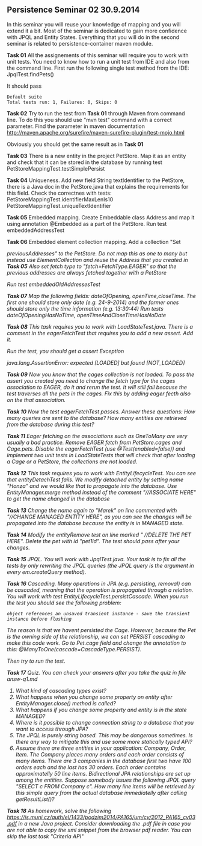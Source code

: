## Persistence Seminar 02 30.9.2014
In this seminar you will reuse your knowledge of mapping and you will extend it a bit. 
Most of the seminar is dedicated to gain more confidence with JPQL and Entity States.
Everything that you will do in the second seminar is related to persistence-container maven module. 

**Task 01** All the assignements of this seminar will require you to work with unit tests. You need to know how to run a unit test from IDE and also from the command line. First run the following single test method from the IDE:  JpqlTest.findPets()

It should pass 
```
Default suite
Total tests run: 1, Failures: 0, Skips: 0
```  

**Task 02** Try to run the test from **Task 01** through Maven from command line. To do this you should use "mvn test" command with a correct parameter. Find the parameter in maven documentation http://maven.apache.org/surefire/maven-surefire-plugin/test-mojo.html   

Obviously you should get the same result as in **Task 01**

**Task 03** There is a new entity in the project PetStore. Map it as an entity and check that it can be stored in the database by running test PetStoreMappingTest.testSimplePersist 

**Task 04** Uniqueness. Add new field String textIdentifier to the PetStore, there is a Java doc in the PetStore.java that explains the requirements for this field.
Check the correctnes with tests: 
   PetStoreMappingTest.identifierMaxLenIs10
   PetStoreMappingTest.uniqueTextIdentifier 

**Task 05** Embedded mapping. Create Embeddable class Address and map it using annotation @Embedded as a part of the PetStore. Run test embeddedAddressTest  

**Task 06** Embedded element collection mapping. Add a collection "Set<Address> previousAddresses" to the PetStore. Do not map this as one to many but instead use ElementCollection and reuse the Address that you created in **Task 05**
Also set fetch type to "fetch=FetchType.EAGER" so that the previous addresses are always fetched together with a PetStore

Run test embeddedOldAddressesTest

**Task 07** Map the following fields: dateOfOpening, openTime,closeTime. The first one should store only date (e.g. 24-9-2014) and the former ones should store only the time information (e.g. 13:30:44) 
Run tests dateOfOpeningHasNoTime, openTimeAndCloseTimeHasNoDate

**Task 08**  This task requires you to work with LoadStateTest.java. There is a comment in the eagerFetchTest that requires you to add a new assert. Add it.

Run the test, you should get a assert Exception

java.lang.AssertionError: expected [LOADED] but found [NOT_LOADED] 

**Task 09** Now you know that the cages collection is not loaded. To pass the assert you created you need to change the fetch type for the cages association to EAGER, do it and rerun the test.
It will still fail because the test traverses all the pets in the cages. Fix this by adding eager fecth also on the that association.

**Task 10** Now the test eagerFetchTest passes. Answer these questions: How many queries are sent to the database? How many entities are retrieved from the database during this test?

**Task 11** Eager fetching on the associations such as OneToMany are very usually a bad practice. Remove EAGER fetch from PetStore.cages and Cage.pets. Disable the eagerFetchTest (use @Test(enabled=false)) and implement two unit tests in LoadStateTests that will check that after loading a Cage or a PetStore, the collections are not loaded.
 

**Task 12** This task requires you to work with EntityLifecycleTest. You can see that entityDetachTest fails. We modify detached entity by setting name "Honza" and we would like that to propagate into the database. Use EntityManager.merge method instead of the comment "//ASSOCIATE HERE" to get the name changed in the database 

**Task 13** Change the name again to "Marek" on line commented with "//CHANGE MANAGED ENTITY HERE", as you can see the changes will be propagated into the database because the entity is in MANAGED state.  

**Task 14** Modify the entityRemove test on line marked "		//DELETE THE PET HERE". Delete the pet with id "pet1Id". The test should pass after your changes.

**Task 15**  JPQL. You will work with JpqlTest.java. Your task is to fix all the tests by only rewriting the JPQL queries (the JPQL query is the argument in every em.createQuery method). 

**Task 16**  Cascading. Many operations in JPA (e.g. persisting, removal) can be cascaded, meaning that the operation is propagated through a relation. You will work with test EntityLifecycleTest.persistCascade. When you run the test you should see the following problem:

```
object references an unsaved transient instance - save the transient instance before flushing
```

The reason is that we havent persisted the Cage. However, because the Pet is the owning side of the relationship, we can set PERSIST cascading to make this code work. Go to Pet.cage field and change the annotation to this: @ManyToOne(cascade=CascadeType.PERSIST).

Then try to run the test. 

**Task 17** Quiz. You can check your answers after you take the quiz in file answ-q1.md 
 1. What kind of cascading types exist?
 2. What happens when you change some property on entity after EntityManager.close() method is called? 
 3. What happens if you change some property and entity is in the state MANAGED?
 4. Where is it possible to change connection string to a database that you want to access through JPA?
 5. The JPQL is purely string based. This may be dangerous sometimes. Is there any way to mitigate this and use some more statically typed API?
 6. Assume there are three entities in your application: Company, Order, Item. The Company places many orders and each order consists of many items. There are 3 companies in the database first two have 100 orders each and the last has 30 orders. Each order contains approximatelly 50 line items. Bidirectional JPA relationships are set up among the entities. Suppose somebody issues the following JPQL query "SELECT c FROM Company c". How many line items will be retrieved by this simple query from the actual database immediatelly after calling getResultList()?

 
**Task 18** As homework, solve the following https://is.muni.cz/auth/el/1433/podzim2014/PA165/um/cv/2012_PA165_cv03.pdf in a new Java project. Consider downloading the .pdf file in case you are not able to copy the xml snippet from the browser pdf reader. You can skip the last task "Criteria API"
 


   